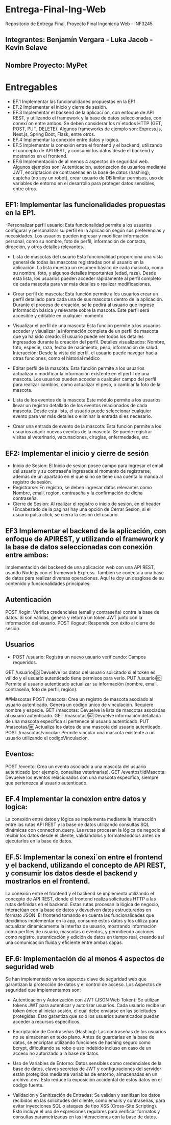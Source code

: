 # Entrega-Final-Ing-Web
Repositorio de Entrega Final, Proyecto Final Ingenieria Web - INF3245

## Integrantes: Benjamín Vergara - Luka Jacob - Kevin Selave
## Nombre Proyecto: MyPet

# Entregables

- EF.1 Implementar las funcionalidades propuestas en la EP1.
- EF.2 Implementar el inicio y cierre de sesión.
- EF.3 Implementar el backend de la aplicaci´on, con enfoque de API REST, y utilizando el framework y la base de datos seleccionadas, con conexi´on entre ambos. Se deben considerar los m´etodos HTTP
  (GET, POST, PUT, DELETE). Algunos frameworks de ejemplo son: Express.js, Nest.js, Spring Boot, Flask, entre otros.
- EF.4 Implementar la conexión entre datos y logica.
- EF.5 Implementar la conexión entre el frontend y el backend, utilizando el concepto de API REST, y consumir los datos desde el backend y mostrarlos en el frontend.
- EF.6 Implementación de al menos 4 aspectos de seguridad web. Algunos ejemplos son: Autenticacion, autorizacion de usuarios mediante JWT, encriptacion de contrasenas en la base de datos (hashing), captcha (no soy un robot), crear usuario de DB  limitar permisos, uso de variables de entorno en el desarrollo para proteger datos sensibles, entre otros.


## EF1: Implementar las funcionalidades propuestas en la EP1.
-Personalizar perfil usuario:  Esta funcionalidad permite a los usuarios configurar y personalizar su perfil en la aplicación según sus preferencias y necesidades. Los usuarios pueden ingresar y modificar información personal, como su nombre, foto de perfil, información de contacto, dirección, y otros detalles relevantes.

- Lista de mascotas del usuario Esta funcionalidad proporciona una vista general de todas las mascotas registradas por el usuario en la aplicación. La lista muestra un resumen básico de cada mascota, como su nombre, foto, y algunos detalles importantes (edad, raza). Desde esta lista, los usuarios pueden acceder rápidamente al perfil completo de cada mascota para ver más detalles o realizar modificaciones.

- Crear perfil de mascota: Esta función permite a los usuarios crear un perfil detallado para cada una de sus mascotas dentro de la aplicación. Durante el proceso de creación, se le pedirá al usuario que ingrese información básica y relevante sobre la mascota. Este perfil será accesible y editable en cualquier momento.

- Visualizar el perfil de una mascota 
Esta función permite a los usuarios acceder y visualizar la información completa de un perfil de mascota que ya ha sido creado. El usuario puede ver todos los detalles ingresados durante la creación del perfil.
Detalles visualizados: Nombre, foto, especie, raza, fecha de nacimiento, peso, información de salud.
Interacción: Desde la vista del perfil, el usuario puede navegar hacia otras funciones, como el historial médico 

- Editar perfil de la mascota: Esta función permite a los usuarios actualizar o modificar la información existente en el perfil de una mascota. Los usuarios pueden acceder a cualquier campo del perfil para realizar cambios, como actualizar el peso, o cambiar la foto de la mascota.

- Lista de los eventos de la mascota  Este módulo permite a los usuarios llevar un registro detallado de los eventos relacionados de cada mascota. Desde esta lista, el usuario puede seleccionar cualquier evento para ver más detalles o eliminar la
entrada si es necesario.

- Crear una entrada de evento de la mascota: Esta función permite a los usuarios añadir nuevos eventos de la mascota. Se puede registrar visitas al veterinario, vacunaciones, cirugías, enfermedades, etc.

## EF2: Implementar el inicio y cierre de sesión
- Inicio de Sesion: El Inicio de sesion posee campo para ingresar el email del usuario y su contraseña ingresada al momento de registrarse, además de un apartado en el que si no se tiene una cuenta lo manda al registro de sesión.
- Registrarse: En registro, se deben ingresar datos relevantes como Nombre, email, region, contraseña y la confirmación de dicha contraseña.
- Cierre de Sesion: Al realizar el registro o inicio de sesión, en el header (Encabezado de la pagina) hay una opción de Cerrar Sesion, si el usuario pulsa click, se cierra la sesión del usuario.


## EF3 Implementar el backend de la aplicación, con enfoque de APIREST, y utilizando el framework y la base de datos seleccionadas con conexión entre ambos: 
Implementación del backend de una aplicación web con una API REST, usando Node.js con el framework Express. También se conecta a una base de datos para realizar diversas operaciones. Aquí te doy un desglose de su contenido y funcionalidades principales:
## Autenticación 
 POST /login: Verifica credenciales (email y contraseña) contra la base de datos. Si son válidas, genera y retorna un token JWT junto con la información del usuario.
 POST /logout: Responde con éxito al cierre de sesión.

## Usuarios 
- POST /usuario: Registra un nuevo usuario verificando: Campos requeridos.

GET /usuario/:id: Devuelve los datos del usuario solicitado si el token es válido y el usuario autenticado tiene permisos para verlo.
PUT /usuario/:id: Permite al usuario autenticado actualizar su información (nombre, email, contraseña, foto de perfil, región).

##Mascotas
POST /mascota: Crea un registro de mascota asociado al usuario autenticado. Genera un código único de vinculación.
Requiere nombre y especie.
GET /mascotas: Devuelve la lista de mascotas asociadas al usuario autenticado.
GET /mascotas/:id: Devuelve información detallada de una mascota específica si pertenece al usuario autenticado.
PUT /mascotas/:id: Actualiza los datos de una mascota del usuario autenticado.
POST /mascotas/vincular: Permite vincular una mascota existente a un usuario utilizando el codigoVinculacion.

## Eventos: 
POST /evento: Crea un evento asociado a una mascota del usuario autenticado (por ejemplo, consultas veterinarias).
GET /eventos/:idMascota: Devuelve los eventos relacionados con una mascota específica, siempre que pertenezca al usuario autenticado.


## EF.4 Implementar la conexion entre datos y logica: 
La conexión entre datos y lógica se implementa mediante la interacción entre las rutas API REST y la base de datos utilizando consultas SQL dinámicas con connection.query. Las rutas procesan la lógica de negocio al recibir los datos desde el cliente, validándolos y formateándolos antes de ejecutarlos en la base de datos. 

## EF.5: Implementar la conexi´on entre el frontend y el backend, utilizando el concepto de API REST, y consumir los datos desde el backend y mostrarlos en el frontend.
La conexión entre el frontend y el backend  se implementa utilizando el concepto de API REST, donde el frontend realiza solicitudes HTTP a las rutas definidas en el backend. Estas rutas procesan la lógica de negocio, interactúan con la base de datos y devuelven datos estructurados en formato JSON. El frontend tomando en cuenta las funcionalidades que decidimos implementar en la app,  consume estos datos y los utiliza para actualizar dinámicamente la interfaz de usuario, mostrando información como perfiles de usuario, mascotas o eventos, y permitiendo acciones como registro, autenticación y edición de datos en tiempo real, creando así una comunicación fluida y eficiente entre ambas capas.


## EF.6: Implementación de al menos 4 aspectos de seguridad web
Se han implementado varios aspectos clave de seguridad web que garantizan la protección de datos y el control de acceso. Los Aspectos de seguridad que implementamos son:

- Autenticación y Autorización con JWT (JSON Web Token): Se utilizan tokens JWT para autenticar y autorizar usuarios. Cada usuario recibe un token único al iniciar sesión, el cual debe enviarse en las solicitudes protegidas. Esto garantiza que solo los usuarios autenticados puedan acceder a recursos específicos.

- Encriptación de Contraseñas (Hashing): Las contraseñas de los usuarios no se almacenan en texto plano. Antes de guardarlas en la base de datos, se encriptan utilizando funciones de hashing seguro como bcrypt, dificultando su robo o uso indebido incluso en caso de un acceso no autorizado a la base de datos.

- Uso de Variables de Entorno: Datos sensibles como credenciales de la base de datos, claves secretas de JWT y configuraciones del servidor están protegidos mediante variables de entorno, almacenadas en un archivo .env. Esto reduce la exposición accidental de estos datos en el código fuente.

- Validación y Sanitización de Entradas: Se validan y sanitizan los datos recibidos en las solicitudes del cliente, como emails y contraseñas, para evitar inyecciones SQL o ataques de tipo XSS (Cross-Site Scripting). Esto incluye el uso de expresiones regulares para verificar formatos y consultas parametrizadas en las interacciones con la base de datos.

  


